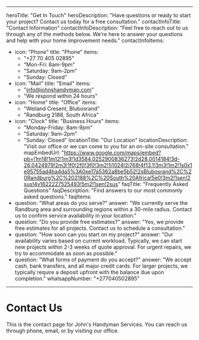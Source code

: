 
---
heroTitle: "Get In Touch"
heroDescription: "Have questions or ready to start your project? Contact us today for a free consultation."
contactInfoTitle: "Contact Information"
contactInfoDescription: "Feel free to reach out to us through any of the methods below. We're here to answer your questions and help with your home improvement needs."
contactInfoItems:
  - icon: "Phone"
    title: "Phone"
    items:
      - "+27 70 405 02895"
      - "Mon-Fri: 8am-9pm"
      - "Saturday: 9am-2pm"
      - "Sunday: Closed"
  - icon: "Mail"
    title: "Email"
    items:
      - "info@johnshandyman.com"
      - "We respond within 24 hours"
  - icon: "Home"
    title: "Office"
    items:
      - "Weiland Cresent, Blubosrand"
      - "Randburg 2188, South Africa"
  - icon: "Clock"
    title: "Business Hours"
    items:
      - "Monday-Friday: 8am-9pm"
      - "Saturday: 9am-2pm"
      - "Sunday: Closed"
locationTitle: "Our Location"
locationDescription: "Visit our office or we can come to you for an on-site consultation."
mapEmbedUrl: "https://www.google.com/maps/embed?pb=!1m18!1m12!1m3!1d3584.0252900836273!2d28.0014184!3d-26.0424979!2m3!1f0!2f0!3f0!3m2!1i1024!2i768!4f13.1!3m3!1m2!1s0x1e95755ad4ba4da5%3A0xe17a5362a8be5b52!2sBlubosrand%2C%20Randburg%2C%202188%2C%20South%20Africa!5e0!3m2!1sen!2sus!4v1622227525493!5m2!1sen!2sus"
faqTitle: "Frequently Asked Questions"
faqDescription: "Find answers to our most commonly asked questions."
faqItems:
  - question: "What areas do you serve?"
    answer: "We currently serve the Randburg area and surrounding regions within a 30-mile radius. Contact us to confirm service availability in your location."
  - question: "Do you provide free estimates?"
    answer: "Yes, we provide free estimates for all projects. Contact us to schedule a consultation."
  - question: "How soon can you start on my project?"
    answer: "Our availability varies based on current workload. Typically, we can start new projects within 2-3 weeks of quote approval. For urgent repairs, we try to accommodate as soon as possible."
  - question: "What forms of payment do you accept?"
    answer: "We accept cash, bank transfers, and all major credit cards. For larger projects, we typically require a deposit upfront with the balance due upon completion."
whatsappNumber: "+277040502895"
---

# Contact Us

This is the contact page for John's Handyman Services. You can reach us through phone, email, or by visiting our office.
